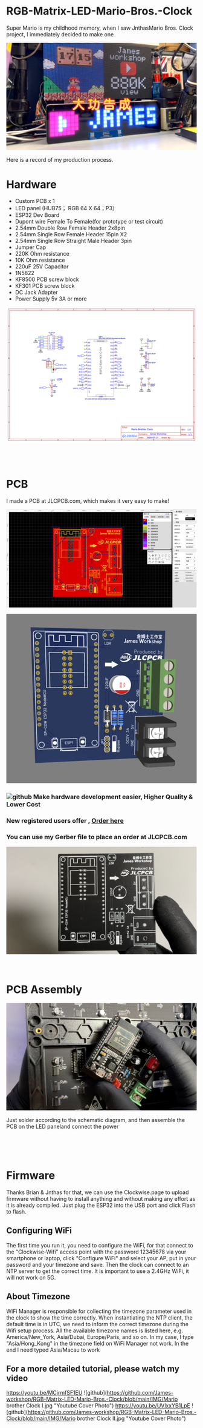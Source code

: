 # RGB-Matrix-LED-Mario-Bros.-Clock
Super Mario is my childhood memory, when I saw JnthasMario Bros. Clock project, I immediately decided to make one

![github](https://github.com/James-workshop/RGB-Matrix-LED-Mario-Bros.-Clock/blob/main/IMG/10.jpg "Mario-Bros.-Clock")

Here is a record of my production process.

# Hardware
* Custom PCB x 1
* LED panel (HUB75； RGB 64 X 64；P3）
* ESP32 Dev Board 
* Dupont wire Female To Female(for prototype or test circuit)
* 2.54mm Double Row Female Header 2x8pin
* 2.54mm Single Row Female Header 15pin X2
* 2.54mm Single Row Straight Male Header 3pin
* Jumper Cap
* 220K Ohm resistance
* 10K Ohm resistance
* 220uF 25V Capacitor
* 1N5822
* KF8500 PCB screw block
* KF301 PCB screw block
* DC Jack Adapter
* Power Supply 5v 3A or more


![github](https://github.com/James-workshop/RGB-Matrix-LED-Mario-Bros.-Clock/blob/main/Schematic_LED%20Matrix_2022-12-08.png "Schematic")
<BR><BR><BR><BR>
# PCB
I made a PCB at JLCPCB.com, which makes it very easy to make!

![github](https://github.com/James-workshop/RGB-Matrix-LED-Mario-Bros.-Clock/blob/main/IMG/EasyEDA.png "EasyEDA")

![github](https://github.com/James-workshop/RGB-Matrix-LED-Mario-Bros.-Clock/blob/main/IMG/3D_F.png "3DPCB")

### ![github](https://jlcpcb.com/client/svg/nv_logo.svg "JLCPCB") Make hardware development easier, Higher Quality & Lower Cost
### New registered users offer , **[Order here ](https://jlcpcb.com/?from=James)**
### You can use my Gerber file to place an order at JLCPCB.com

![github](https://github.com/James-workshop/RGB-Matrix-LED-Mario-Bros.-Clock/blob/main/IMG/21.jpg "PCB")
<BR><BR><BR>
# PCB Assembly
  
![github](https://github.com/James-workshop/RGB-Matrix-LED-Mario-Bros.-Clock/blob/main/IMG/23.jpg "PCBA")
  
Just solder according to the schematic diagram, and then assemble the PCB on the LED paneland connect the power

<BR><BR><BR>
# Firmware
Thanks Brian & Jnthas for that, we can use the Clockwise.page to upload firmware without having to install anything and without making any effort as it is already compiled. Just plug the ESP32 into the USB port and click Flash to flash.

## Configuring WiFi
The first time you run it, you need to configure the WiFi, for that connect to the "Clockwise-Wifi" access point with the password 12345678 via your smartphone or laptop, click "Configure WiFi" and select your AP, put in your password and your timezone and save. Then the clock can connect to an NTP server to get the correct time. It is important to use a 2.4GHz WiFi, it will not work on 5G.

## About Timezone
WiFi Manager is responsible for collecting the timezone parameter used in the clock to show the time correctly. When instantiating the NTP client, the default time is in UTC, we need to inform the correct timezone during the Wifi setup process. All the available timezone names is listed here, e.g. America/New_York, Asia/Dubai, Europe/Paris, and so on.
In my case, I type "Asia/Hong_Kong" in the timezone field on WiFi Manager not work. In the end I need typed Asia/Macau to work  
  
## For a more detailed tutorial, please watch my video
<a href="https://youtu.be/MCjrmfSF1EU">https://youtu.be/MCjrmfSF1EU</a>
![github](https://github.com/James-workshop/RGB-Matrix-LED-Mario-Bros.-Clock/blob/main/IMG/Mario brother Clock I.jpg "Youtube Cover Photo")
<a href="https://youtu.be/UVlxxYB1LpE">https://youtu.be/UVlxxYB1LpE</a>
![github](https://github.com/James-workshop/RGB-Matrix-LED-Mario-Bros.-Clock/blob/main/IMG/Mario brother Clock II.jpg "Youtube Cover Photo")
    
    
